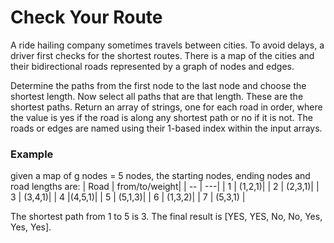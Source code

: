 # Check Your Route

A ride hailing company sometimes travels between cities. To avoid delays, a driver first checks for the shortest routes. There is a map of the cities and their bidirectional roads represented by a graph of nodes and edges. 

Determine the paths from the first node to the last node and choose the shortest length. Now select all paths that are that length. These are the shortest paths. Return an array of strings, one for each road in order, where the value is yes if the road is along any shortest path or no if it is not. The roads or edges are named using their 1-based index within the input arrays.

### Example
given a map of g nodes = 5 nodes, the starting nodes, ending nodes and road lengths are:
| Road |  from/to/weight|
| -- | ---|
| 1 | (1,2,1)|
| 2 | (2,3,1)|
| 3 | (3,4,1)|
| 4 |(4,5,1)|
| 5 | (5,1,3)|
| 6 | (1,3,2)|
| 7 | (5,3,1) |

The shortest path from 1 to 5 is 3. The final result is [YES, YES, No, No, Yes, Yes, Yes].